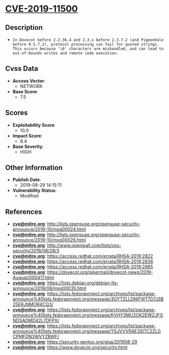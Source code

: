 
# [CVE-2019-11500](http://lists.opensuse.org/opensuse-security-announce/2019-10/msg00024.html)

## Description

- `In Dovecot before 2.2.36.4 and 2.3.x before 2.3.7.2 (and Pigeonhole before 0.5.7.2), protocol processing can fail for quoted strings. This occurs because '\0' characters are mishandled, and can lead to out-of-bounds writes and remote code execution.`

## Cvss Data

- **Access Vector**:
  - NETWORK
- **Base Score**:
  - 7.5

## Scores

- **Exploitability Score**:
  - 10.0
- **Impact Score**:
  - 6.4
- **Base Severity**:
  - HIGH

## Other Information

- **Publish Date**:
  - 2019-08-29 14:15:11
- **Vulnerability Status**:
  - Modified

## References

- **cve@mitre.org**: http://lists.opensuse.org/opensuse-security-announce/2019-10/msg00024.html
- **cve@mitre.org**: http://lists.opensuse.org/opensuse-security-announce/2019-10/msg00026.html
- **cve@mitre.org**: http://www.openwall.com/lists/oss-security/2019/08/28/3
- **cve@mitre.org**: https://access.redhat.com/errata/RHSA-2019:2822
- **cve@mitre.org**: https://access.redhat.com/errata/RHSA-2019:2836
- **cve@mitre.org**: https://access.redhat.com/errata/RHSA-2019:2885
- **cve@mitre.org**: https://dovecot.org/pipermail/dovecot-news/2019-August/000417.html
- **cve@mitre.org**: https://lists.debian.org/debian-lts-announce/2019/08/msg00035.html
- **cve@mitre.org**: https://lists.fedoraproject.org/archives/list/package-announce%40lists.fedoraproject.org/message/3GYTZLLDNIFWT7D7JSB25ERJNMOR4CQ3/
- **cve@mitre.org**: https://lists.fedoraproject.org/archives/list/package-announce%40lists.fedoraproject.org/message/KVHY3MU2OK2EWZJFGNDSAOMD42L7DFPX/
- **cve@mitre.org**: https://lists.fedoraproject.org/archives/list/package-announce%40lists.fedoraproject.org/message/YSJVVVRAE3SITC2ZLGCPMFDN3WVYZBWF/
- **cve@mitre.org**: https://security.gentoo.org/glsa/201908-29
- **cve@mitre.org**: https://www.dovecot.org/security.html
